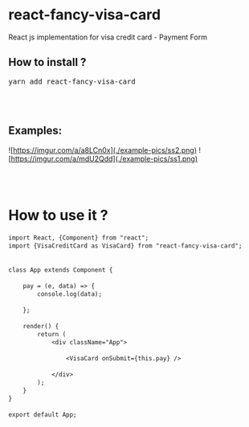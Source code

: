 # react-fancy-visa-card
React js implementation for visa credit card  -  Payment Form

<h2>How to install ?</h2> 
<pre>
yarn add react-fancy-visa-card
</pre>


<br />
<br />

<h2>Examples:</h2>

![https://imgur.com/a/a8LCn0x](./example-pics/ss2.png)
![https://imgur.com/a/mdU2Qdd](./example-pics/ss1.png)

<br />
<br />

<h1>How to use it ? </h1>

```
import React, {Component} from "react";
import {VisaCreditCard as VisaCard} from "react-fancy-visa-card";


class App extends Component {

    pay = (e, data) => {
        console.log(data);

    };

    render() {
        return (
            <div className="App">
            
                <VisaCard onSubmit={this.pay} />

            </div>
        );
    }
}

export default App;
```







